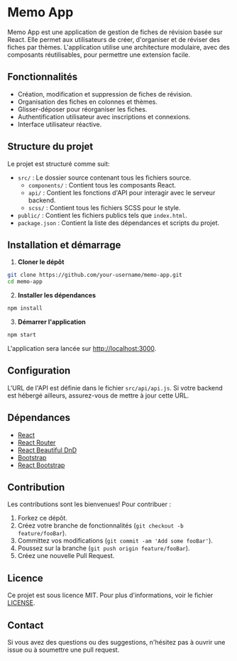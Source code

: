 # Memo App

Memo App est une application de gestion de fiches de révision basée sur React. Elle permet aux utilisateurs de créer, d'organiser et de réviser des fiches par thèmes. L'application utilise une architecture modulaire, avec des composants réutilisables, pour permettre une extension facile.

## Fonctionnalités

- Création, modification et suppression de fiches de révision.
- Organisation des fiches en colonnes et thèmes.
- Glisser-déposer pour réorganiser les fiches.
- Authentification utilisateur avec inscriptions et connexions.
- Interface utilisateur réactive.

## Structure du projet

Le projet est structuré comme suit:

- `src/` : Le dossier source contenant tous les fichiers source.
  - `components/` : Contient tous les composants React.
  - `api/` : Contient les fonctions d'API pour interagir avec le serveur backend.
  - `scss/` : Contient tous les fichiers SCSS pour le style.
- `public/` : Contient les fichiers publics tels que `index.html`.
- `package.json` : Contient la liste des dépendances et scripts du projet.

## Installation et démarrage

1. **Cloner le dépôt**

```bash
git clone https://github.com/your-username/memo-app.git
cd memo-app
```

2. **Installer les dépendances**

```bash
npm install
```

3. **Démarrer l'application**

```bash
npm start
```

L'application sera lancée sur [http://localhost:3000](http://localhost:3000).

## Configuration

L'URL de l'API est définie dans le fichier `src/api/api.js`. Si votre backend est hébergé ailleurs, assurez-vous de mettre à jour cette URL.

## Dépendances

- [React](https://reactjs.org/)
- [React Router](https://reactrouter.com/)
- [React Beautiful DnD](https://www.npmjs.com/package/react-beautiful-dnd)
- [Bootstrap](https://getbootstrap.com/)
- [React Bootstrap](https://react-bootstrap.github.io/)

## Contribution

Les contributions sont les bienvenues! Pour contribuer :

1. Forkez ce dépôt.
2. Créez votre branche de fonctionnalités (`git checkout -b feature/fooBar`).
3. Committez vos modifications (`git commit -am 'Add some fooBar'`).
4. Poussez sur la branche (`git push origin feature/fooBar`).
5. Créez une nouvelle Pull Request.

## Licence

Ce projet est sous licence MIT. Pour plus d'informations, voir le fichier [LICENSE](LICENSE).

## Contact

Si vous avez des questions ou des suggestions, n'hésitez pas à ouvrir une issue ou à soumettre une pull request.